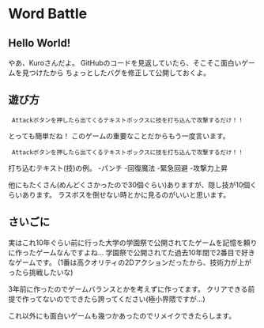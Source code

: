 # Word Battle

## Hello World!
やあ、Kuroさんだよ。
GitHubのコードを見返していたら、そこそこ面白いゲームを見つけたから
ちょっとしたバグを修正して公開しておくよ。

## 遊び方
```
 Attackボタンを押したら出てくるテキストボックスに技を打ち込んで攻撃するだけ！！
```
とっても簡単だね！
このゲームの重要なことだからもう一度言います。
```
 Attackボタンを押したら出てくるテキストボックスに技を打ち込んで攻撃するだけ！！
```

打ち込むテキスト(技)の例。
-パンチ
-回復魔法
-緊急回避
-攻撃力上昇

他にもたくさん(めんどくさかったので30個ぐらい)ありますが、隠し技が10個くらいあります。
ラスボスを倒せない時とかに見るのがいいと思います。

## さいごに
実はこれ10年ぐらい前に行った大学の学園祭で公開されてたゲームを記憶を頼りに作ったゲームなんですよね...
学園祭で公開されてた過去10年間で2番目で好きなゲームです。
(1番は高クオリティの2Dアクションだったから、技術力が上がったら挑戦したいな)

3年前に作ったのでゲームバランスとかを考えずに作ってます。
クリアできる前提で作ってないのでできたら誇ってください(極小界隈ですが...)

これ以外にも面白いゲームも幾つかあったのでリメイクできたらします。
